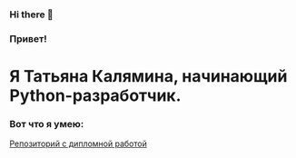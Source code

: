 ### Hi there 👋
### Привет!
# Я Татьяна Калямина, начинающий Python-разработчик.

### Вот что я умею:
[Репозиторий с дипломной работой](https://github.com/kalyaminat/Project1.git)


<!--
**kalyaminat/kalyaminat** is a ✨ _special_ ✨ repository because its `README.md` (this file) appears on your GitHub profile.

Here are some ideas to get you started:

- 🔭 I’m currently working on ...
- 🌱 I’m currently learning ...
- 👯 I’m looking to collaborate on ...
- 🤔 I’m looking for help with ...
- 💬 Ask me about ...
- 📫 How to reach me: ...
- 😄 Pronouns: ...
- ⚡ Fun fact: ...
-->
